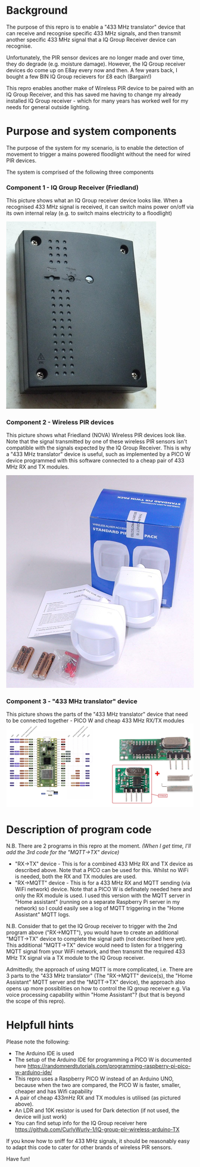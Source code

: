 # Background

The purpose of this repro is to enable a "433 MHz translator" device that can receive and recognise specific 433 MHz signals, and then transmit another specific 433 MHz signal that a IQ Group Receiver device can recognise.

Unfortunately, the PIR sensor devices are no longer made and over time, they do degrade (e.g. moisture damage). However, the IQ Group receiver devices do come up on E8ay every now and then. A few years back, I bought a few BIN IQ Group recievers for £8 each (Bargain!) 

This repro enables another make of Wireless PIR device to be paired with an IQ Group Receiver, and this has saved me having to change my already installed IQ Group receiver - which for many years has worked well for my needs for general outside lighting.  

# Purpose and system components
The purpose of the system for my scenario, is to enable the detection of movement to trigger a mains powered floodlight without the need for wired PIR devices.

The system is comprised of the following three components    

### Component 1 - IQ Group Receiver (Friedland)
This picture shows what an IQ Group receiver device looks like. When a recognised 433 MHz signal is received, it can switch mains power on/off via its own internal relay (e.g. to switch mains electricity to a floodlight)

<img src="images/P1140936.jpg" alt="IQ Group 240V Mains controller"/>

### Component 2 - Wireless PIR devices
This picture shows what Friedland (NOVA) Wireless PIR devices look like. Note that the signal transmitted by one of these wireless PIR sensors isn't compatible with the signals expected by the IQ Group Receiver. This is why a "433 MHz translator" device is useful, such as implemented by a PICO W device programmed with this software connected to a cheap pair of 433 MHz RX and TX modules. 

<img src="images/Friedland_PIR_and_box.jpg" alt="Friedland NOVA Wireless PIR sensor"/>

### Component 3 -  "433 MHz translator" device
This picture shows the parts of the "433 MHz translator" device that need to be connected together - PICO W and cheap 433 MHz RX/TX modules   
<img src="images/ard.jpg" alt="Ard_tx"/>


# Description of program code   
N.B. There are 2 programs in this repro at the moment. _(When I get time, I'll add the 3rd code for the "MQTT->TX" device)_
 - "RX->TX" device - This is for a combined 433 MHz RX and TX device as described above. Note that a PICO can be used for this. Whilst no WiFi is needed, both the RX and TX modules are used. 
 - "RX->MQTT" device - This is for a 433 MHz RX and MQTT sending (via WiFi network) device. Note that a PICO W is definately needed here and only the RX module is used. I used this version with the MQTT server in "Home assistant" (running on a separate Raspberry Pi server in my network) so I could easily see a log of MQTT triggering in the "Home Assistant" MQTT logs.

N.B. Consider that to get the IQ Group receiver to trigger with the 2nd program above ("RX->MQTT"), you would have to create an additional "MQTT->TX" device to complete the signal path (not described here yet). This additional "MQTT->TX" device would need to listen for a triggering MQTT signal from your WiFi network, and then transmit the required 433 MHz TX signal via a TX module to the IQ Group receiver. 

Admittedly, the approach of using MQTT is more complicated, i.e. There are 3 parts to the "433 MHz translator" (The "RX->MQTT" device(s), the "Home Assistant" MQTT server and the "MQTT->TX" device), the approach also opens up more possiblities on how to control the IQ group receiver e.g. Via voice processing capability within "Home Assistant"? (but that is beyond the scope of this repro).

# Helpfull hints   
Please note the following: 
 - The Arduino IDE is used
 - The setup of the Arduino IDE for programming a PICO W is documented here https://randomnerdtutorials.com/programming-raspberry-pi-pico-w-arduino-ide/
 - This repro uses a Raspberry PICO W instead of an Arduino UNO, because when the two are compared, the PICO W is faster, smaller, cheaper and has Wifi capability
 - A pair of cheap 433mHz RX and TX modules is utilised (as pictured above).
 - An LDR and 10K resistor is used for Dark detection (if not used, the device will just work)
 - You can find setup info for the IQ Group receiver here  https://github.com/CurlyWurly-1/IQ-group-pir-wireless-arduino-TX

If you know how to sniff for 433 MHz signals, it should be reasonably easy to adapt this code to cater for other brands of wireless PIR sensors.

Have fun!
